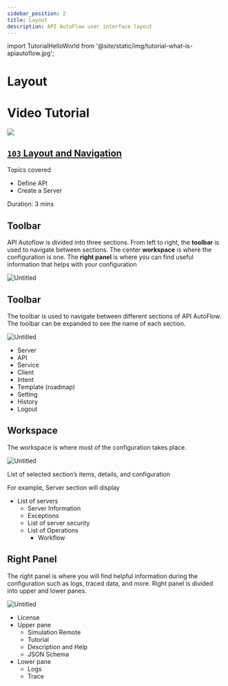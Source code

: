 ```yaml
---
sidebar_position: 2
title: Layout
description: API AutoFlow user interface layout
---
```

import TutorialHelloWorld from '@site/static/img/tutorial-what-is-apiautoflow.jpg';

# Layout

# Video Tutorial

<div class="videoBlock">
    <div class="videoLeft">
        <div class="videoWrapper">
            <a href="../../../../docs/Tutorial/#102-key-concept-installation-and-hello-world"><img src={TutorialHelloWorld} /></a>
        </div>
    </div>
    <div class="videoRight">
        <div class="videoText">
            <a href="../../../../docs/Tutorial/#103-product-layout-and-navigation"><h2><code>103</code> Layout and Navigation</h2></a>
            <p>Topics covered</p>
                <ul>
                    <li>Define API</li>
                    <li>Create a Server</li>
                </ul>
            <p>Duration:  3 mins</p>
        </div>
    </div>
    <div class="videoClearer"></div>
</div>

## Toolbar
API Autoflow is divided into three sections. From left to right, the **toolbar** is used to navigate between sections.  The center **workspace** is where the configuration is one.  The **right panel** is where you can find useful information that helps with your configuration 

![Untitled](Untitled.png)

## Toolbar

The toolbar is used to navigate between different sections of API AutoFlow.  The toolbar can be expanded to see the name of each section.

![Untitled](Untitled%201.png)

- Server
- API
- Service
- Client
- Intent
- Template (roadmap)
- Setting
- History
- Logout

## Workspace

The workspace is where most of the configuration takes place.  

![Untitled](Untitled%202.png)

List of selected section’s items, details, and configuration

For example, Server section will display

- List of servers
    - Server Information
    - Exceptions
    - List of server security
    - List of Operations
        - Workflow

## Right Panel

The right panel is where you will find helpful information during the configuration such as logs, traced data, and more.  Right panel is divided into upper and lower panes. 

![Untitled](Untitled%203.png)

- License
- Upper pane
    - Simulation Remote
    - Tutorial
    - Description and Help
    - JSON Schema
- Lower pane
    - Logs
    - Trace